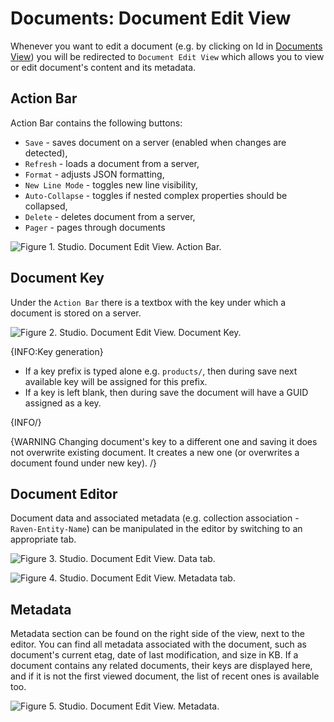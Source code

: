 # Documents: Document Edit View

Whenever you want to edit a document (e.g. by clicking on Id in [Documents View](../../../studio/overview/documents/documents-view)) you will be redirected to `Document Edit View` which allows you to view or edit document's content and its metadata.

## Action Bar

Action Bar contains the following buttons:

- `Save` - saves document on a server (enabled when changes are detected),
- `Refresh` - loads a document from a server,
- `Format` - adjusts JSON formatting,
- `New Line Mode` - toggles new line visibility,
- `Auto-Collapse` - toggles if nested complex properties should be collapsed,
- `Delete` - deletes document from a server,
- `Pager` - pages through documents

![Figure 1. Studio. Document Edit View. Action Bar.](images/document-edit-view-action-bar.png)  

## Document Key

Under the `Action Bar` there is a textbox with the key under which a document is stored on  a server.

![Figure 2. Studio. Document Edit View. Document Key.](images/document-edit-view-document-key.png)  

{INFO:Key generation}

- If a key prefix is typed alone e.g. `products/`, then during save next available key will be assigned for this prefix.
- If a key is left blank, then during save the document will have a GUID assigned as a key.

{INFO/}

{WARNING Changing document's key to a different one and saving it does not overwrite existing document. It creates a new one (or overwrites a document found under new key). /}

## Document Editor

Document data and associated metadata (e.g. collection association - `Raven-Entity-Name`) can be manipulated in the editor by switching to an appropriate tab.

![Figure 3. Studio. Document Edit View. Data tab.](images/document-edit-view-data-tab.png)  

![Figure 4. Studio. Document Edit View. Metadata tab.](images/document-edit-view-metadata-tab.png)  

## Metadata

Metadata section can be found on the right side of the view, next to the editor. You can find all metadata associated with the document, such as document's current etag, date of last modification, and size in KB. If a document contains any related documents, their keys are displayed here, and if it is not the first viewed document, the list of recent ones is available too.

![Figure 5. Studio. Document Edit View. Metadata.](images/document-edit-view-metadata.png)  




